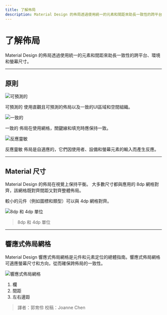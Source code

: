 ```yaml
---
title: 了解佈局
description: Material Design 的佈局透過使用統一的元素和間距來助長一致性的跨平台、環境和螢幕尺寸。
---
```

<!-- markdownlint-disable MD025 -->
<!-- markdownlint-disable MD033 -->

# 了解佈局

Material Design 的佈局透過使用統一的元素和間距來助長一致性的跨平台、環境和螢幕尺寸。

---

## 原則

![可預測的](https://i.imgur.com/h1zEm4k.png)

可預測的
使用直觀且可預測的佈局以及一致的UI區域和空間組織。

![一致的](https://i.imgur.com/jQ09heL.png)

一致的
佈局在使用網格，關鍵線和填充時應保持一致。

![反應靈敏](https://i.imgur.com/DpWnoWd.png)

反應靈敏
佈局是自適應的，它們因使用者、設備和螢幕元素的輸入而產生反應。

---

## Material 尺寸

Material Design 的佈局在視覺上保持平衡。 大多數尺寸都與應用的 8dp 網格對齊，該網格既對齊間距又對齊整體佈局。

較小的元件（例如圖標和類型）可以與 4dp 網格對齊。

![8dp 和 4dp 單位](https://i.imgur.com/j7exkqr.png)

> 8dp 和 4dp 單位

---

## 響應式佈局網格

Material Design 響應式佈局網格是元件和元素定位的總體指南。響應式佈局網格可適應螢幕尺寸和方向，從而確保跨佈局的一致性。

![響應式佈局網格](https://i.imgur.com/8NhZDr5.png)

1. 欄
2. 間距
3. 左右邊距

> 譯者：郭育伶
> 校稿：Joanne Chen
